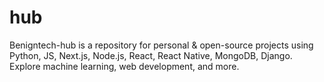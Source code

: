 # hub
Benigntech-hub is a repository for personal &amp; open-source projects using Python, JS, Next.js, Node.js, React, React Native, MongoDB, Django. Explore machine learning, web development, and more.
